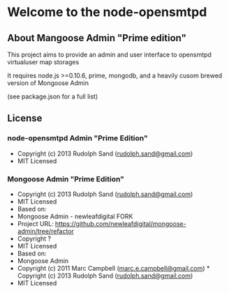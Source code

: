 # Welcome to the node-opensmtpd

## About Mangoose Admin "Prime edition"

This project aims to provide an admin and user interface to opensmtpd virtualuser map storages

It requires node.js >=0.10.6, prime, mongodb, and a heavily cusom brewed version of Mongoose Admin

(see package.json for a full list)

## License

### node-opensmtpd Admin "Prime Edition"

* Copyright (c) 2013 Rudolph Sand (rudolph.sand@gmail.com)
* MIT Licensed

### Mongoose Admin "Prime Edition"

* Copyright (c) 2013 Rudolph Sand (rudolph.sand@gmail.com)
* MIT Licensed
* Based on:
* Mongoose Admin - newleafdigital FORK
* Project URL: https://github.com/newleafdigital/mongoose-admin/tree/refactor
* Copyright ?
* MIT Licensed
* Based on:
* Mongoose Admin
* Copyright (c) 2011 Marc Campbell (marc.e.campbell@gmail.com) * Copyright (c) 2013 Rudolph Sand (rudolph.sand@gmail.com)
* MIT Licensed
